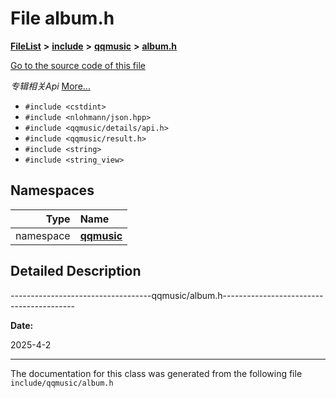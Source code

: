 

# File album.h



[**FileList**](files.md) **>** [**include**](dir_d44c64559bbebec7f509842c48db8b23.md) **>** [**qqmusic**](dir_d63c0418b33b823a308efea67b8f3df2.md) **>** [**album.h**](album_8h.md)

[Go to the source code of this file](album_8h_source.md)

_专辑相关Api_ [More...](#detailed-description)

* `#include <cstdint>`
* `#include <nlohmann/json.hpp>`
* `#include <qqmusic/details/api.h>`
* `#include <qqmusic/result.h>`
* `#include <string>`
* `#include <string_view>`













## Namespaces

| Type | Name |
| ---: | :--- |
| namespace | [**qqmusic**](namespaceqqmusic.md) <br> |




















































## Detailed Description


-----------------------------------qqmusic/album.h-----------------------------------------




**Date:**

2025-4-2



 


    

------------------------------
The documentation for this class was generated from the following file `include/qqmusic/album.h`

